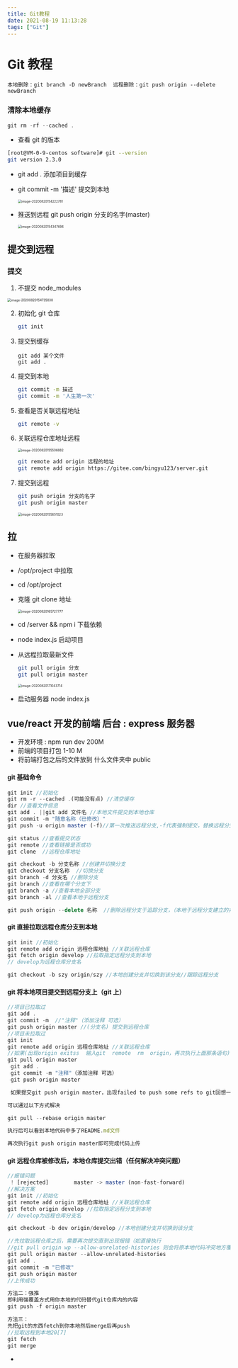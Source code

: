 ```yaml
---
title: Git教程
date: 2021-08-19 11:13:28
tags: ["Git"]
---
```


# Git 教程

```
本地删除：git branch -D newBranch  远程删除：git push origin --delete newBranch
```

### 清除本地缓存

```js
git rm -rf --cached .
```

- 查看 git 的版本

```bash
[root@VM-0-9-centos software]# git --version
git version 2.3.0
```

- git add . 添加项目到缓存

- git commit -m '描述' 提交到本地

  <img src="https://cdn.jsdelivr.net/gh/IceRain-mvc/cdn/img/image-20200820154222781.png" alt="image-20200820154222781" style="zoom:50%;" />

- 推送到远程 git push origin 分支的名字(master)

  <img src="https://cdn.jsdelivr.net/gh/IceRain-mvc/cdn/img/image-20200820154347694.png" alt="image-20200820154347694" style="zoom:50%;" />

## 提交到远程

### 提交

1. 不提交 node_modules

<img src="https://cdn.jsdelivr.net/gh/IceRain-mvc/cdn/img/image-20200820154735838.png" alt="image-20200820154735838" style="zoom:50%;" />

2. 初始化 git 仓库

   ```bash
   git init
   ```

3. 提交到缓存

   ```
   git add 某个文件
   git add .
   ```

4. 提交到本地

   ```bash
   git commit -m 描述
   git commit -m '人生第一次'
   ```

5. 查看是否关联远程地址

   ```bash
   git remote -v
   ```

6. 关联远程仓库地址远程

   <img src="https://cdn.jsdelivr.net/gh/IceRain-mvc/cdn/img/image-20200820155506882.png" alt="image-20200820155506882" style="zoom:50%;" />

   ```bash
   git remote add origin 远程的地址
   git remote add origin https://gitee.com/bingyu123/server.git
   ```

7. 提交到远程

   ```bash
   git push origin 分支的名字
   git push origin master
   ```

   <img src="https://cdn.jsdelivr.net/gh/IceRain-mvc/cdn/img/image-20200820155651023.png" alt="image-20200820155651023" style="zoom:50%;" />

## 拉

- 在服务器拉取
- /opt/project 中拉取
- cd /opt/project

- 克隆 git clone 地址

  <img src="https://cdn.jsdelivr.net/gh/IceRain-mvc/cdn/img/image-20200820165727777.png" alt="image-20200820165727777" style="zoom:50%;" />

- cd /server && npm i 下载依赖

- node index.js 启动项目

- 从远程拉取最新文件

  ```bash
  git pull origin 分支
  git pull origin master
  ```

  <img src="https://cdn.jsdelivr.net/gh/IceRain-mvc/cdn/img/image-20200820171043714.png" alt="image-20200820171043714" style="zoom:50%;" />

- 启动服务器 node index.js

## vue/react 开发的前端 后台 : express 服务器

- 开发环境 : npm run dev 200M
- 前端的项目打包 1-10 M
- 将前端打包之后的文件放到 什么文件夹中 public

#### git 基础命令

```javascript
git init //初始化
git rm -r --cached .(可能没有点) //清空缓存
dir //查看文件信息
git add . ||git add 文件名 //本地文件提交到本地仓库
git commit -m "随意名称（已修改）"
git push -u origin master (-f)//第一次推送远程分支,-f代表强制提交，替换远程分支整体内容

git status //查看提交状态
git remote //查看链接是否成功
git clone  //远程仓库地址

git checkout -b 分支名称 //创建并切换分支
git checkout 分支名称  //切换分支
git branch -d 分支名 //删除分支
git branch //查看在哪个分支下
git branch -a //查看本地全部分支
git branch -al //查看本地于远程分支

git push origin --delete 名称  //删除远程分支于追踪分支，（本地于远程分支建立的并联关系）
```

#### git 直接拉取远程仓库分支到本地

```javascript
git init //初始化
git remote add origin 远程仓库地址 //关联远程仓库
git fetch origin develop //拉取指定远程分支到本地
// develop为远程仓库分支名

git checkout -b szy origin/szy //本地创建分支并切换到该分支//跟踪远程分支
```

#### git 将本地项目提交到远程分支上（git 上）

```javascript
//项目已拉取过
git add .
git commit -m  //"注释"（添加注释 可选）
git push origin master //(分支名) 提交到远程仓库
//项目未拉取过
git init
git remote add origin 远程仓库地址 //关联远程仓库
//如果(出现origin exitss  输入git  remote  rm  origin，再次执行上面那条语句)
git pull origin master
 git add .
 git commit -m "注释"（添加注释 可选）
 git push origin master
```

```js
 如果提交git push origin master，出现failed to push some refs to git回想一下，创建该项目时显示尝试使用了git for win的客户端离线版，发现不能上传，又在github上重新创建仓库，建立README.md，导致该文件不在本地代码中

可以通过以下方式解决

git pull --rebase origin master

执行后可以看到本地代码中多了README.md文件

再次执行git push origin master即可完成代码上传
```

#### git 远程仓库被修改后，本地仓库提交出错（任何解决冲突问题）

```javascript
//报错问题
 ! [rejected]        master -> master (non-fast-forward)
//解决方案
git init //初始化
git remote add origin 远程仓库地址 //关联远程仓库
git fetch origin develop //拉取指定远程分支到本地
// develop为远程仓库分支名

git checkout -b dev origin/develop //本地创建分支并切换到该分支

//先拉取远程仓库之后，需要再次提交直到出现报错（如直接执行
//git pull origin wp --allow-unrelated-histories 则会将原本地代码冲突地方覆盖），执行下方操作
git pull origin master --allow-unrelated-histories
git add .
git commit -m "已修改"
git push origin master
//上传成功

方法二：强推
即利用强覆盖方式用你本地的代码替代git仓库内的内容
git push -f origin master

方法三：
先把git的东西fetch到你本地然后merge后再push
//拉取远程到本地20[7]
git fetch
git merge
```

-

